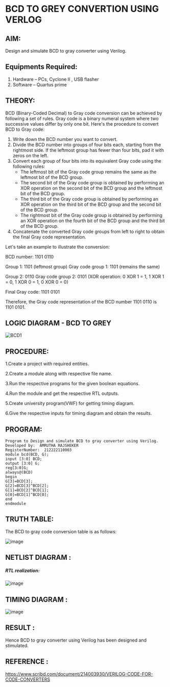 # BCD TO GREY CONVERTION USING VERLOG

## AIM:
Design and simulate BCD to gray converter using Verilog.

## Equipments Required:
1. Hardware – PCs, Cyclone II , USB flasher
2. Software – Quartus prime

## THEORY:
BCD (Binary-Coded Decimal) to Gray code conversion can be achieved by following a set of rules. Gray code is a binary numeral system where two successive values differ by only one bit. Here's the procedure to convert BCD to Gray code:

1. Write down the BCD number you want to convert.
2. Divide the BCD number into groups of four bits each, starting from the rightmost side. If the leftmost group has fewer than four bits, pad it with zeros on the left.
3. Convert each group of four bits into its equivalent Gray code using the following rules:
   - The leftmost bit of the Gray code group remains the same as the leftmost bit of the BCD group.
   - The second bit of the Gray code group is obtained by performing an XOR operation on the second bit of the BCD group and the leftmost bit of the BCD group.
   - The third bit of the Gray code group is obtained by performing an XOR operation on the third bit of the BCD group and the second bit of the BCD group.
   - The rightmost bit of the Gray code group is obtained by performing an XOR operation on the fourth bit of the BCD group and the third bit of the BCD group.
4. Concatenate the converted Gray code groups from left to right to obtain the final Gray code representation.


Let's take an example to illustrate the conversion:

BCD number: 1101 0110

Group 1: 1101 (leftmost group)
Gray code group 1: 1101 (remains the same)

Group 2: 0110
Gray code group 2: 0101 (XOR operation: 0 XOR 1 = 1, 1 XOR 1 = 0, 1 XOR 0 = 1, 0 XOR 0 = 0)

Final Gray code: 1101 0101

Therefore, the Gray code representation of the BCD number 1101 0110 is 1101 0101.


## LOGIC DIAGRAM - BCD TO GREY
![BCD1](https://github.com/AmruthaRajsheker/Simulation-project--Digital-Electronics/assets/119475943/d95a9ee8-8f43-423b-a900-28d544d7b93f)

## PROCEDURE:
1.Create a project with required entities.

2.Create a module along with respective file name.

3.Run the respective programs for the given boolean equations.

4.Run the module and get the respective RTL outputs.

5.Create university program(VWF) for getting timing diagram.

6.Give the respective inputs for timing diagram and obtain the results.

## PROGRAM:
```
Program to Design and simulate BCD to gray converter using Verilog.
Developed by:  AMRUTHA RAJSHEKER
RegisterNumber:  212222110003
module bcd(BCD, G);
input [3:0] BCD;
output [3:0] G;
reg[3:0]G;
always@(BCD)
begin
G[3]=BCD[3];
G[2]=BCD[3]^BCD[2];
G[1]=BCD[2]^BCD[1];
G[0]=BCD[1]^BCD[0];
end
endmodule
```





## TRUTH TABLE:
The BCD to gray code conversion table is as follows:

![image](https://github.com/AmruthaRajsheker/Simulation-project--Digital-Electronics/assets/119475943/30115574-e7e7-4aa6-aef4-baa2bb924c62)

## NETLIST DIAGRAM :
##### RTL realization:
![image](https://github.com/AmruthaRajsheker/Simulation-project--Digital-Electronics/assets/119475943/0209d6fe-24f5-4804-95b1-374c299baadd)

## TIMING DIAGRAM :
![image](https://github.com/AmruthaRajsheker/Simulation-project--Digital-Electronics/assets/119475943/c4088a97-f188-44f4-ac5d-9cf63e118df6)


## RESULT :
Hence BCD to gray converter using Verilog has been designed and stimulated.


## REFERENCE :
https://www.scribd.com/document/214003930/VERILOG-CODE-FOR-CODE-CONVERTERS
